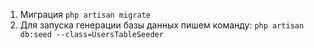 1. Миграция
`php artisan migrate`
2. Для запуска генерации базы данных пишем команду:
`php artisan db:seed --class=UsersTableSeeder`


